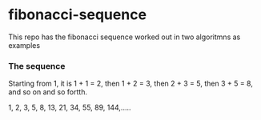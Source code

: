 # fibonacci-sequence
This repo has the fibonacci sequence worked out in two algoritmns as examples

### The sequence
Starting from 1, it is 1 + 1 = 2, then 1 + 2 = 3, then 2 + 3 = 5,   then 3 + 5 = 8, and so on and so fortth.

1, 2, 3, 5, 8, 13, 21, 34, 55, 89, 144,.....
